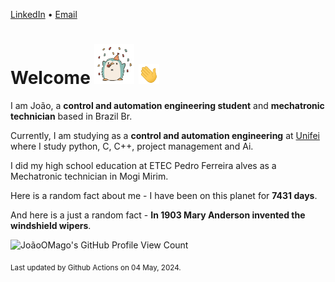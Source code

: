 [LinkedIn](https://www.linkedin.com/in/joão-pedro-gozzoli-b95641301/) &bull;
[Email](joaopedrogozzoli@gmail.com)

# Welcome <img src="happy.gif" height="64px" /> <img src="wave.gif" height="32px" />

I am João, a  **control and automation engineering student** and **mechatronic technician** based in Brazil Br.

Currently, I am studying as a **control and automation engineering** at [Unifei](https://unifei.edu.br) where I study python, C, C++, project management and Ai.

I did my high school education at ETEC Pedro Ferreira alves as a Mechatronic technician in Mogi Mirim.

Here is a random fact about me - I have been on this planet for **7431 days**.

And here is a just a random fact -  **In 1903 Mary Anderson invented the windshield wipers**.

![JoãoOMago's GitHub Profile View Count](https://komarev.com/ghpvc/?username=JoaoOMago)

<sub>Last updated by Github Actions on 04 May, 2024.</sub>
